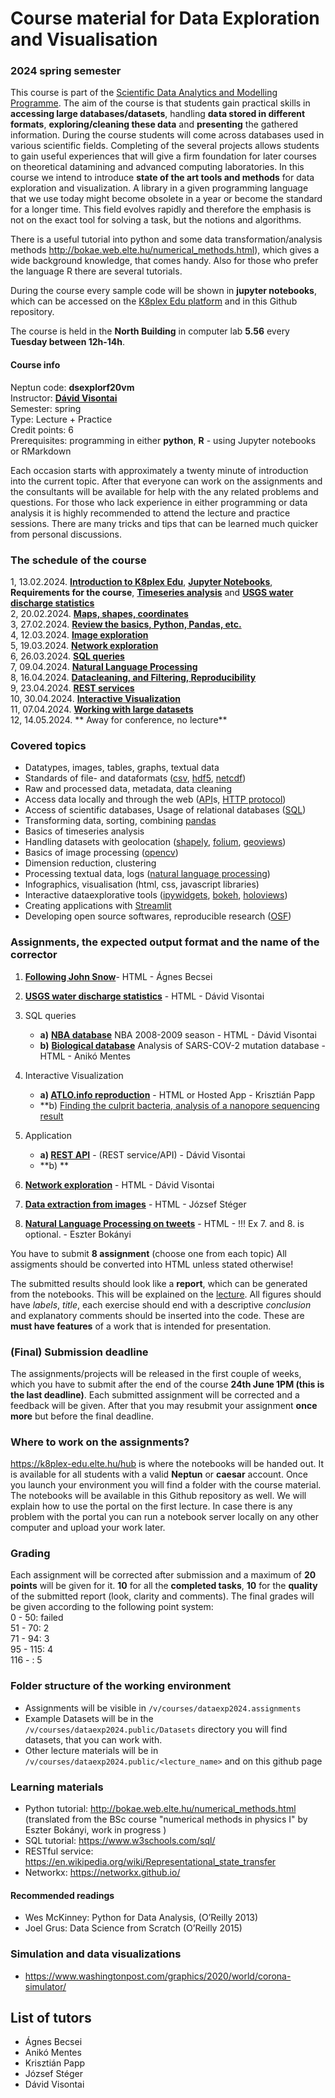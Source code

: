 # Course material for Data Exploration and Visualisation 
### 2024 spring semester

This course is part of the [Scientific Data Analytics and Modelling Programme](https://datascience.elte.hu/en/Default.aspx#top).
The aim of the course is that students gain practical skills in **accessing large databases/datasets**, handling **data stored in different formats**, **exploring/cleaning these data** and **presenting** the gathered information. During the course students will come across databases used in various scientific fields. Completing of the several projects allows students to gain useful experiences that will give a firm foundation for later courses on theoretical datamining and advanced computing laboratories.
In this course we intend to introduce **state of the art tools and methods** for data exploration and visualization. A library in a given programming language that we use today might become obsolete in a year or become the standard for a longer time. This field evolves rapidly and therefore the emphasis is not on the exact tool for solving a task, but the notions and algorithms. 

There is a useful tutorial into python and some data transformation/analysis methods http://bokae.web.elte.hu/numerical_methods.html), which gives a wide background knowledge, that comes handy. Also for those who prefer the language R there are several tutorials.

During the course every sample code will be shown in **jupyter notebooks**, which can be accessed on the [K8plex Edu platform](https://k8plex-edu.elte.hu) and in this Github repository.

The course is held in the **North Building** in computer lab **5.56** every **Tuesday between 12h-14h**.
  
#### Course info
Neptun code: 	**dsexplorf20vm** <br>
Instructor: 	**[Dávid Visontai](http://benedek.web.elte.hu/)**<br>
Semester: 	spring <br>
Type: 	Lecture + Practice <br>
Credit points: 	6 <br>
Prerequisites: 	programming in either **python**, **R** - using Jupyter notebooks or RMarkdown<br>

Each occasion starts with approximately a twenty minute of introduction into the current topic. After that everyone can work on the assignments and the consultants will be available for help with the any related problems and questions. For those who lack experience in either programming or data analysis it is highly recommended to attend the lecture and practice sessions. There are many tricks and tips that can be learned much quicker from personal discussions.

### The schedule of the course 
1,  13.02.2024. **[Introduction to K8plex Edu](https://k8plex-edu.elte.hu/hub)**, **[Jupyter Notebooks](https://jupyter.org/)**, **Requirements for the course**,
                **[Timeseries analysis](Lectures/Timeseries/02-Timeseries.pdf)** and **[USGS water discharge statistics](Assignments/Timeseries)**<br>
2,  20.02.2024. **[Maps, shapes, coordinates](Lectures/Shapes-Maps-Coordinates)** <br>
3,  27.02.2024. **[Review the basics, Python, Pandas, etc.](Basics_Python_pandas)** <br>
4,  12.03.2024. **[Image exploration](Lectures/Image_Exploration)**  <br>
5,  19.03.2024. **[Network exploration](Lectures/Networks)** <br>
6,  26.03.2024. **[SQL queries](Lectures/SQL)** <br>
7,  09.04.2024. **[Natural Language Processing](Lectures/NLP)** <br>
8,  16.04.2024. **[Datacleaning, and Filtering, Reproducibility](Lectures/Datacleaning-reproducibility)** <br>
9,  23.04.2024. **[REST services](Lectures/HTTP-REST-API)** <br>
10, 30.04.2024. **[Interactive Visualization](Lectures/Interactive_Visualization)** <br>
11, 07.04.2024. **[Working with large datasets](Lectures/LargeData)**<br>
12, 14.05.2024. ** Away for conference, no lecture** <br>

<!-- **[NoSQL - Elasticsearch and Kibana, GraphQL](Lectures/L-NoSQL-ES)** -->

### Covered topics

 * Datatypes, images, tables, graphs, textual data
 * Standards of file- and dataformats ([csv](https://www.computerhope.com/issues/ch001356.htm), [hdf5](https://en.wikipedia.org/wiki/Hierarchical_Data_Format), [netcdf](https://en.wikipedia.org/wiki/NetCDF))
 * Raw and processed data, metadata, data cleaning 
 * Access data locally and through the web ([API](https://restfulapi.net/)s, [HTTP protocol](https://en.wikipedia.org/wiki/Hypertext_Transfer_Protocol))
 * Access of scientific databases, Usage of relational databases ([SQL](https://www.w3schools.com/sql/))
 * Transforming data, sorting, combining [pandas](https://pandas.pydata.org/)
 * Basics of timeseries analysis
 * Handling datasets with geolocation ([shapely](https://shapely.readthedocs.io/en/stable/manual.html), [folium](https://python-visualization.github.io/folium/), [geoviews](https://geoviews.org/))
 * Basics of image processing ([opencv](https://opencv.org/))
 * Dimension reduction, clustering
 * Processing textual data, logs ([natural language processing](https://www.nltk.org/))
 * Infographics, visualisation (html, css, javascript libraries)
 * Interactive dataexplorative tools ([ipywidgets](https://ipywidgets.readthedocs.io/), [bokeh](https://bokeh.org/), [holoviews](http://holoviews.org/))
 * Creating applications with [Streamlit](https://streamlit.io/)
 * Developing open source softwares, reproducible research ([OSF](https://osf.io/))

### Assignments, the expected output format and the name of the corrector

1. **[Following John Snow](Assignments/Shapes-Maps-Coordinates)**- HTML - Ágnes Becsei
2. **[USGS water discharge statistics](Assignments/Timeseries)** - HTML - Dávid Visontai
3. SQL queries
   * **a)** **[NBA database](Assignments/SQL-A-Basketball)** NBA 2008-2009 season - HTML - Dávid Visontai
   * **b)** **[Biological database](Assignments/SQL-B-Coveo)** Analysis of SARS-COV-2 mutation database - HTML - Anikó Mentes
  
4. Interactive Visualization
   * **a) [ATLO.info reproduction](Assignments/InteractiveVisualizations)**  - HTML or Hosted App - Krisztián Papp
   * **b) [Finding the culprit bacteria, analysis of a nanopore sequencing result](Assignments/InteractiveVisualizations)

5. Application
   * **a) [REST API](Assignments/HTTP-REST-API)** - (REST service/API) - Dávid Visontai
   * **b) **
6. **[Network exploration](Assignments/Networks)** - HTML - Dávid Visontai
7. **[Data extraction from images](Assignments/Image_Exploration)** - HTML - József Stéger
8. **[Natural Language Processing on tweets](Assignments/NLP)** - HTML - !!! Ex 7. and 8. is optional. - Eszter Bokányi

You have to submit **8 assignment** (choose one from each topic)
All assigments should be converted into HTML unless stated otherwise!

The submitted results should look like a **report**, which can be generated from the notebooks. This will be explained on the [lecture](1-createreport). All figures should have *labels*, *title*, each exercise should end with a descriptive *conclusion* and explanatory comments should be inserted into the code. These are **must have features** of a work that is intended for presentation.

<span id="deadline"></span>
### (Final) Submission deadline
The assignments/projects will be released in the first couple of weeks, which you have to submit after the end of the course **24th June 1PM (this is the last deadline)**. Each submitted assignment will be corrected and a feedback will be given. After that you may resubmit your assignment **once more** but before the final deadline.

### Where to work on the assignments?
https://k8plex-edu.elte.hu/hub is where the notebooks will be handed out. It is available for all students with a valid **Neptun** or **caesar** account. Once you launch your environment you will find a folder with the course material. The notebooks will be available in this Github repository as well.
We will explain how to use the portal on the first lecture.
In case there is any problem with the portal you can run a notebook server locally on any other computer and upload your work later.

### Grading

Each assignment will be corrected after submission and a maximum of **20 points** will be given for it. **10** for all the **completed tasks**, **10** for the **quality** of the submitted report (look, clarity and comments). 
The final grades will be given according to the following point system:<br>
0 - 50: failed<br>
51 - 70: 2<br>
71 - 94: 3<br>
95 - 115: 4<br>
116 - : 5<br>

### Folder structure of the working environment

* Assignments will be visible in `/v/courses/dataexp2024.assignments`
* Example Datasets will be in the `/v/courses/dataexp2024.public/Datasets` directory you will find datasets, that you can work with.
* Other lecture materials will be in `/v/courses/dataexp2024.public/<lecture_name>` and on this github page

### Learning materials
* Python tutorial: http://bokae.web.elte.hu/numerical_methods.html (translated from the BSc course "numerical methods in physics I" by Eszter Bokányi, work in progress )
* SQL tutorial: https://www.w3schools.com/sql/ 
* RESTful service: https://en.wikipedia.org/wiki/Representational_state_transfer
* Networkx: https://networkx.github.io/

#### Recommended readings

* Wes McKinney: Python for Data Analysis, (O’Reilly 2013)
* Joel Grus: Data Science from Scratch (O’Reilly 2015)

### Simulation and data visualizations
* https://www.washingtonpost.com/graphics/2020/world/corona-simulator/

## List of tutors
* Ágnes Becsei
* Anikó Mentes
* Krisztián Papp
* József Stéger
* Dávid Visontai

